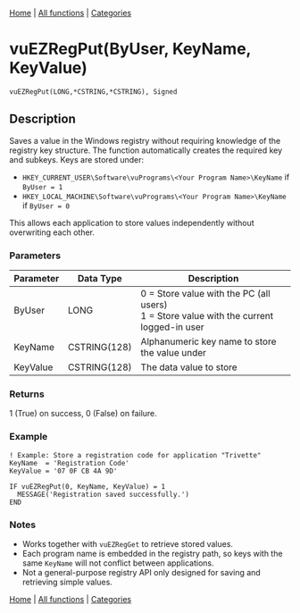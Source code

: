 [Home](../index.md) | [All functions](index.md) | [Categories](../categories/index.md)

# vuEZRegPut(ByUser, KeyName, KeyValue)

```Prototype
vuEZRegPut(LONG,*CSTRING,*CSTRING), Signed
```


## Description
Saves a value in the Windows registry without requiring knowledge of the registry key structure. The function automatically creates the required key and subkeys. Keys are stored under:  
- `HKEY_CURRENT_USER\Software\vuPrograms\<Your Program Name>\KeyName` if `ByUser = 1`  
- `HKEY_LOCAL_MACHINE\Software\vuPrograms\<Your Program Name>\KeyName` if `ByUser = 0`  

This allows each application to store values independently without overwriting each other.

### Parameters

| Parameter | Data Type     | Description                                                                 |
|-----------|---------------|-----------------------------------------------------------------------------|
| ByUser    | LONG          | 0 = Store value with the PC (all users) <br> 1 = Store value with the current logged-in user |
| KeyName   | CSTRING(128)  | Alphanumeric key name to store the value under                              |
| KeyValue  | CSTRING(128)  | The data value to store                                                     |

### Returns
1 (True) on success, 0 (False) on failure.

### Example

```Clarion
! Example: Store a registration code for application "Trivette"
KeyName  = 'Registration Code'
KeyValue = '07 0F CB 4A 9D'

IF vuEZRegPut(0, KeyName, KeyValue) = 1
  MESSAGE('Registration saved successfully.')
END
```

### Notes
- Works together with `vuEZRegGet` to retrieve stored values.  
- Each program name is embedded in the registry path, so keys with the same `KeyName` will not conflict between applications.  
- Not a general-purpose registry API  only designed for saving and retrieving simple values.

[Home](../index.md) | [All functions](index.md) | [Categories](../categories/index.md)
